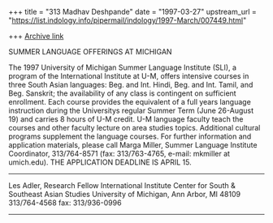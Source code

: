 +++
title = "313 Madhav Deshpande"
date = "1997-03-27"
upstream_url = "https://list.indology.info/pipermail/indology/1997-March/007449.html"

+++
[Archive link](https://list.indology.info/pipermail/indology/1997-March/007449.html)


SUMMER LANGUAGE OFFERINGS AT MICHIGAN

The 1997 University of Michigan Summer Language Institute (SLI), a program
of the International Institute at U-M, offers intensive courses in three
South Asian languages:  Beg. and Int. Hindi, Beg. and Int. Tamil, and Beg.
Sanskrit; the availability of any class is contingent on sufficient
enrollment.  Each course provides the equivalent of a full  years language
instruction during the Universitys regular Summer Term (June 26-August 19)
and carries 8 hours of U-M credit. U-M language faculty teach the courses
and other faculty lecture on area studies topics.  Additional cultural
programs supplement the language courses.  For further information and
application materials, please call Marga Miller, Summer Language Institute
Coordinator, 313/764-8571 (fax: 313/763-4765, e-mail:
mkmiller at umich.edu).  THE APPLICATION DEADLINE IS APRIL 15.



************************************************************************
Les Adler, Research Fellow
International Institute
Center for South & Southeast Asian Studies
University of Michigan, Ann Arbor, MI 48109
313/764-4568
fax: 313/936-0996
*************************************************************************






